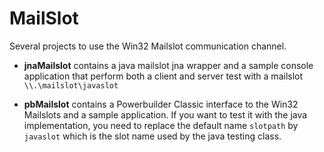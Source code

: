 MailSlot
========

Several projects to use the Win32 Mailslot communication channel.

* **jnaMailslot** contains a java mailslot jna wrapper and a sample console application that perform both a client and server test with a mailslot `\\.\mailslot\javaslot`

* **pbMailslot** contains a Powerbuilder Classic interface to the Win32 Mailslots and a sample application. If you want to test it with the java implementation, you need to replace the default name `slotpath` by `javaslot` which is the slot name used by the java testing class.
